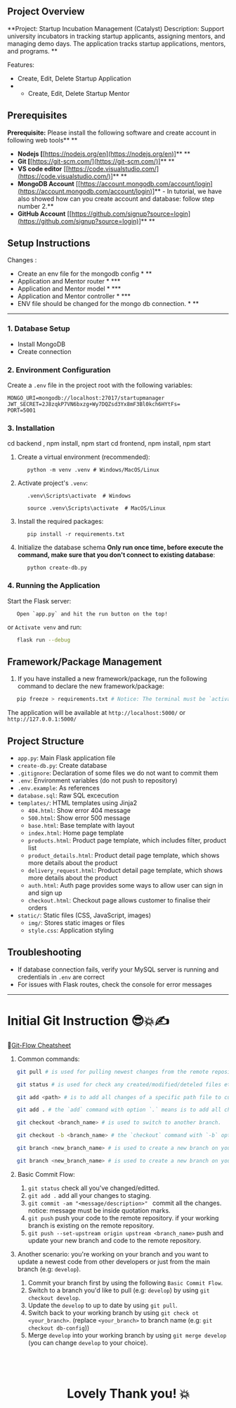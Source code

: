 
## Project Overview

**Project: Startup Incubation Management (Catalyst)
Description: Support university incubators in tracking startup applicants, assigning mentors, and managing demo days. The application tracks startup applications, mentors, and programs. **

Features:
- Create, Edit, Delete Startup Application
- - Create, Edit, Delete Startup Mentor

## Prerequisites

**Prerequisite:** Please install the following software and create account in following web tools** **

* **Nodejs [**[https://nodejs.org/en](https://nodejs.org/en)]** **
* **Git [**[https://git-scm.com/](https://git-scm.com/)]** **
* **VS code editor** [[https://code.visualstudio.com/](https://code.visualstudio.com/)]** **
* **MongoDB Account** [[https://account.mongodb.com/account/login](https://account.mongodb.com/account/login)]** - In tutorial, we have also showed how can you create account and database: follow step number 2.**
* **GitHub Account** [[https://github.com/signup?source=login](https://github.com/signup?source=login)]** **


## Setup Instructions

Changes :
* Create an env file for the mongodb config * **
* Application and Mentor router * ***
* Application and Mentor model * ***
* Application and Mentor controller * ***
* ENV file should be changed for the mongo db connection. * **

---

### 1. Database Setup

- Install MongoDB
- Create connection

### 2. Environment Configuration

Create a `.env` file in the project root with the following variables:

```
MONGO_URI=mongodb://localhost:27017/startupmanager
JWT_SECRET=2J8zqkP7VN6bxzg+Wy7DQZsd3Yx8mF3Bl0kch6HYtFs=
PORT=5001
```

### 3. Installation

cd backend , npm install, npm start
cd frontend, npm install, npm start

1. Create a virtual environment (recommended):

   ```
      python -m venv .venv # Windows/MacOS/Linux
   ```

2. Activate project's `.venv`:

   ```
      .venv\Scripts\activate  # Windows
   ```

   ```
      source .venv\Scripts\activate  # MacOS/Linux
   ```

3. Install the required packages:

   ```
      pip install -r requirements.txt
   ```

4. Initialize the database schema **Only run once time, before execute the command, make sure that you don't connect to existing database**:
   ```
      python create-db.py
   ```

### 4. Running the Application

Start the Flask server:

```
   Open `app.py` and hit the run button on the top!
```

or `Activate venv` and run:

```bash
   flask run --debug
```

## Framework/Package Management

1. If you have installed a new framework/package, run the following command to declare the new framework/package:

```bash
   pip freeze > requirements.txt # Notice: The terminal must be `activated` before run this command
```

The application will be available at `http://localhost:5000/` or `http://127.0.0.1:5000/`

## Project Structure

- `app.py`: Main Flask application file
- `create-db.py`: Create database
- `.gitignore`: Declaration of some files we do not want to commit them
- `.env`: Environment variables (do not push to repository)
- `.env.example`: As references
- `database.sql`: Raw SQL excecution
- `templates/`: HTML templates using Jinja2
  - `404.html`: Show error 404 message
  - `500.html`: Show error 500 message
  - `base.html`: Base template with layout
  - `index.html`: Home page template
  - `products.html`: Product page template, which includes filter, product list
  - `product_details.html`: Product detail page template, which shows more details about the product
  - `delivery_request.html`: Product detail page template, which shows more details about the product
  - `auth.html`: Auth page provides some ways to allow user can sign in and sign up
  - `checkout.html`: Checkout page allows customer to finalise their orders
- `static/`: Static files (CSS, JavaScript, images)
  - `img/`: Stores static images or files
  - `style.css`: Application styling

## Troubleshooting

- If database connection fails, verify your MySQL server is running and credentials in `.env` are correct
- For issues with Flask routes, check the console for error messages

---

# Initial Git Instruction 😎💥✍️

🔗[Git-Flow Cheatsheet](https://danielkummer.github.io/git-flow-cheatsheet/)

1. Common commands:

```bash
   git pull # is used for pulling newest changes from the remote repository.
```

```bash
   git status # is used for check any created/modified/deteled files etc.
```

```bash
   git add <path> # is to add all changes of a specific path file to current staging; it's ready to commit and push.
```

```bash
   git add . # the `add` command with option `.` means is to add all changes of your workspace to current staging; it's ready to commit and push.
```

```bash
   git checkout <branch_name> # is used to switch to another branch.
```

```bash
   git checkout -b <branch_name> # the `checkout` command with `-b` option means to
```

```bash
   git branch <new_branch_name> # is used to create a new branch on your local device.
```

```bash
   git branch <new_branch_name> # is used to create a new branch on your local device.
```

2. Basic Commit Flow:
   1. `git status` check all you've changed/editted.
   2. `git add .` add all your changes to staging.
   3. `git commit -am "<message/description>" ` commit all the changes. notice: message must be inside quotation marks.
   4. `git push` push your code to the remote repository. if your working branch is existing on the remote repository.
   5. `git push --set-upstream origin upstream <branch_name>` push and update your new branch and code to the remote repository.
3. Another scenario: you're working on your branch and you want to update a newest code from other developers or just from the main branch (e.g: `develop`).

   1. Commit your branch first by using the following `Basic Commit Flow`.
   2. Switch to a branch you'd like to pull (e.g: `develop`) by using `git checkout develop`.
   3. Update the `develop` to up to date by using `git pull`.
   4. Switch back to your working branch by using `git check ot <your_branch>`. (replace `<your_branch>` to branch name (e.g: `git checkout db-config`))
   5. Merge `develop` into your working branch by using `git merge develop` (you can change `develop` to your choice).
      <br><br><br><br>
      <h1 align="center">Lovely Thank you! 💥</h1>

